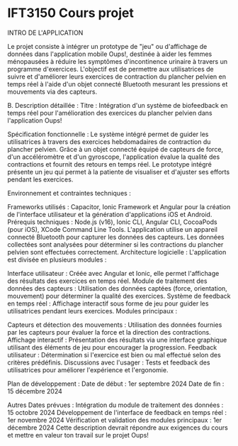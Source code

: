 # IFT3150 Cours projet

INTRO DE L'APPLICATION

Le projet consiste à intégrer un prototype de "jeu" ou d'affichage de données dans l'application mobile Oups!, destinée à aider les femmes ménopausées à réduire les symptômes d'incontinence urinaire à travers un programme d'exercices. L'objectif est de permettre aux utilisatrices de suivre et d'améliorer leurs exercices de contraction du plancher pelvien en temps réel à l'aide d'un objet connecté Bluetooth mesurant les pressions et mouvements via des capteurs.

B. Description détaillée :
Titre : Intégration d'un système de biofeedback en temps réel pour l'amélioration des exercices du plancher pelvien dans l'application Oups!

Spécification fonctionnelle :
Le système intégré permet de guider les utilisatrices à travers des exercices hebdomadaires de contraction du plancher pelvien. Grâce à un objet connecté équipé de capteurs de force, d'un accéléromètre et d'un gyroscope, l'application évalue la qualité des contractions et fournit des retours en temps réel. Le prototype intégré présente un jeu qui permet à la patiente de visualiser et d'ajuster ses efforts pendant les exercices.

Environnement et contraintes techniques :

Frameworks utilisés : Capacitor, Ionic Framework et Angular pour la création de l'interface utilisateur et la génération d'applications iOS et Android.
Prérequis techniques : Node.js (v16), Ionic CLI, Angular CLI, CocoaPods (pour iOS), XCode Command Line Tools.
L'application utilise un appareil connecté Bluetooth pour capturer les données des capteurs. Les données collectées sont analysées pour déterminer si les contractions du plancher pelvien sont effectuées correctement.
Architecture logicielle :
L'application est divisée en plusieurs modules :

Interface utilisateur : Créée avec Angular et Ionic, elle permet l'affichage des résultats des exercices en temps réel.
Module de traitement des données des capteurs : Utilisation des données captées (force, orientation, mouvement) pour déterminer la qualité des exercices.
Système de feedback en temps réel : Affichage interactif sous forme de jeu pour guider les utilisatrices pendant leurs exercices.
Modules principaux :

Capteurs et détection des mouvements : Utilisation des données fournies par les capteurs pour évaluer la force et la direction des contractions.
Affichage interactif : Présentation des résultats via une interface graphique utilisant des éléments de jeu pour encourager la progression.
Feedback utilisateur : Détermination si l'exercice est bien ou mal effectué selon des critères prédéfinis.
Discussions avec l'usager : Tests et feedback des utilisatrices pour améliorer l'expérience et l'ergonomie.

Plan de développement :
Date de début : 1er septembre 2024
Date de fin : 15 décembre 2024

Autres Dates prévues :
Intégration du module de traitement des données : 15 octobre 2024
Développement de l'interface de feedback en temps réel : 1er novembre 2024
Vérification et validation des modules principaux : 1er décembre 2024
Cette description devrait répondre aux exigences du cours et mettre en valeur ton travail sur le projet Oups!






